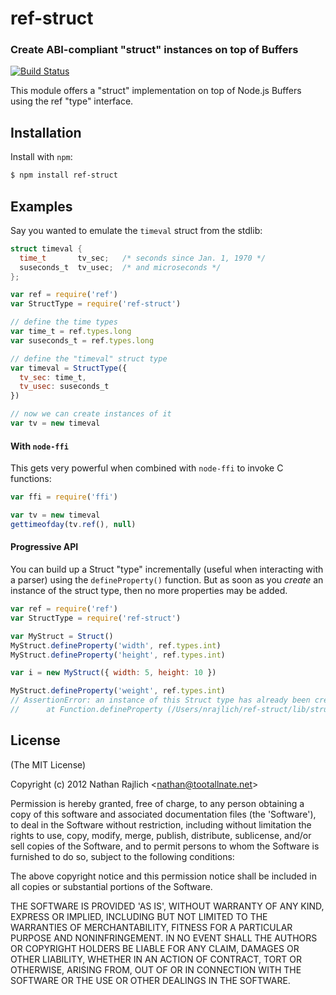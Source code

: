 ref-struct
==========
### Create ABI-compliant "struct" instances on top of Buffers
[![Build Status](https://secure.travis-ci.org/TooTallNate/ref-struct.png)](http://travis-ci.org/TooTallNate/ref-struct)


This module offers a "struct" implementation on top of Node.js Buffers
using the ref "type" interface.

Installation
------------

Install with `npm`:

``` bash
$ npm install ref-struct
```


Examples
--------

Say you wanted to emulate the `timeval` struct from the stdlib:

``` c
struct timeval {
  time_t       tv_sec;   /* seconds since Jan. 1, 1970 */
  suseconds_t  tv_usec;  /* and microseconds */
};
```

``` js
var ref = require('ref')
var StructType = require('ref-struct')

// define the time types
var time_t = ref.types.long
var suseconds_t = ref.types.long

// define the "timeval" struct type
var timeval = StructType({
  tv_sec: time_t,
  tv_usec: suseconds_t
})

// now we can create instances of it
var tv = new timeval
```

#### With `node-ffi`

This gets very powerful when combined with `node-ffi` to invoke C functions:

``` js
var ffi = require('ffi')

var tv = new timeval
gettimeofday(tv.ref(), null)
```

#### Progressive API

You can build up a Struct "type" incrementally (useful when interacting with a
parser) using the `defineProperty()` function. But as soon as you _create_ an
instance of the struct type, then no more properties may be added.

``` js
var ref = require('ref')
var StructType = require('ref-struct')

var MyStruct = Struct()
MyStruct.defineProperty('width', ref.types.int)
MyStruct.defineProperty('height', ref.types.int)

var i = new MyStruct({ width: 5, height: 10 })

MyStruct.defineProperty('weight', ref.types.int)
// AssertionError: an instance of this Struct type has already been created, cannot add new "fields" anymore
//      at Function.defineProperty (/Users/nrajlich/ref-struct/lib/struct.js:180:3)
```


License
-------

(The MIT License)

Copyright (c) 2012 Nathan Rajlich &lt;nathan@tootallnate.net&gt;

Permission is hereby granted, free of charge, to any person obtaining
a copy of this software and associated documentation files (the
'Software'), to deal in the Software without restriction, including
without limitation the rights to use, copy, modify, merge, publish,
distribute, sublicense, and/or sell copies of the Software, and to
permit persons to whom the Software is furnished to do so, subject to
the following conditions:

The above copyright notice and this permission notice shall be
included in all copies or substantial portions of the Software.

THE SOFTWARE IS PROVIDED 'AS IS', WITHOUT WARRANTY OF ANY KIND,
EXPRESS OR IMPLIED, INCLUDING BUT NOT LIMITED TO THE WARRANTIES OF
MERCHANTABILITY, FITNESS FOR A PARTICULAR PURPOSE AND NONINFRINGEMENT.
IN NO EVENT SHALL THE AUTHORS OR COPYRIGHT HOLDERS BE LIABLE FOR ANY
CLAIM, DAMAGES OR OTHER LIABILITY, WHETHER IN AN ACTION OF CONTRACT,
TORT OR OTHERWISE, ARISING FROM, OUT OF OR IN CONNECTION WITH THE
SOFTWARE OR THE USE OR OTHER DEALINGS IN THE SOFTWARE.
